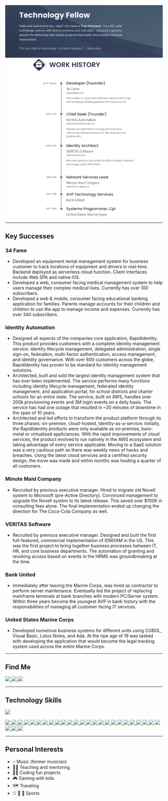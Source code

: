 <img src="github-banner.svg">
<img src="work-history.svg">

---

## Key Successes

### 34 Fame
- Developed an equipment rental management system for business customer to track locations of equipment and drivers in real-time.  Backend deployed as serverless cloud function.  Client interfaces include Web SPA and native iOS.
- Developed a web, consumer facing medical management system to help users manage their complex medical lives.  Currently has over 100 subscribers.
- Developed a web & mobile, consumer facing educational banking application for families.  Parents manage accounts for their children and children to use the app to manage income and expenses.  Currently has over 340 subscribers.

### Identity Automation
- Designed all aspects of the companies core application, RapidIdentity.  This product provides customers with a complete identity management service: identity lifecycle management, delegated administration, single sign-on, federation, multi-factor authentication, access management, and identity governance.  With over 600 customers across the globe, RapidIdentity has proven to be standard for identity management solutions.
- Architected, built and sold the largest identity management system that has ever been implemented.  The service performs many functions including identity lifecycle management, federated identity management, and application portal, for school districts and charter schools for an entire state.  The service, built on AWS, handles over 200k provisioning events and 3M login events on a daily basis.  The service has had one outage that resulted in ~20 minutes of downtime in the span of 10 years.
- Architected and led efforts to transform the product platform through its three phases:  on-premise, cloud-hosted, identity-as-a-service.  Initially, the RapidIdentity products were only available as on-premise, bare-metal or virtualized appliciances.  With the rapid improvements of cloud services, the product evolved to run natively in the AWS ecosystem and taking advantage of every service applicable.  Moving to a SaaS solution was a very cautious path as there was weekly news of hacks and breaches.  Using the latest cloud services and a certified security design, the move was made and within months was hosting a quarter of all customers.

### Minute Maid Company
- Recruited by previous executive manager.  Hired to migrate old Novell system to Microsoft (pre-Active Directory).  Convinced management to upgrade the Novell system to its latest release.  This saved over $100K in consulting fees alone.  The final implementation ended up changing the direction for The Coca-Cola Company as well.

### VERITAS Software
- Recruited by previous executive manager.  Designed and built the first full-featured, commercial implementation of IDM/IAM in the US.  This was the first project to bring together business processes between IT, HR, and core business departments.  The automation of granting and revoking access based on events in the HRMS was groundbreaking at the time.

### Bank United
- Immediately after leaving the Marine Corps, was hired as contractor to perform server maintenance.  Eventually led the project of replacing mainframe terminals at bank branches with modern PC/Server system.  Within three years become the youngest AVP in bank history with the responsibilities of managing all customer facing IT services.

### United States Marine Corps
- Developed numerous business systems for different units using COBOL, Visual Basic, Lotus Notes, and Ada.  At the ripe age of 19 was tasked with developing the application that would become the legal tracking system used across the entire Marine Corps.

---

## Find Me

<p>
  <a href="https://discordapp.com/users/377648989627219969">
    <img src="https://img.shields.io/badge/Discord-7289DA?style=for-the-badge&logo=discord&logoColor=white" />
  </a>
  <a href="https://github.com/tmoreland72">
    <img src="https://img.shields.io/badge/GitHub-100000?style=for-the-badge&logo=github&logoColor=white" />
  </a>
  <a href="https://www.linkedin.com/in/troy-moreland/">
    <img src="https://img.shields.io/badge/LinkedIn-0A66C2?style=for-the-badge&logo=linkedin&logoColor=white" />
  </a>
</p>

---

## Technology Skills

<p>
  <a href="https://www.algolia.com">
    <img src="https://img.shields.io/badge/algolia-5468FF?style=for-the-badge&logo=algolia&logoColor=white" />
  </a>
</p>

  <a href="https://aws.amazon.com">
    <img src="https://img.shields.io/badge/Amazon-232F3E?style=for-the-badge&logo=amazonaws&logoColor=white" />
  </a>

  <a href="https://getbootstrap.com">
    <img src="https://img.shields.io/badge/bootstrap-7952B3?style=for-the-badge&logo=bootstrap&logoColor=white" />
  </a>

  <a href="https://chartjs.org">
    <img src="https://img.shields.io/badge/chartjs-FF6384?style=for-the-badge&logo=chartdotjs&logoColor=white" />
  </a>

  <a href="https://cypress.io">
    <img src="https://img.shields.io/badge/cypress-17202C?style=for-the-badge&logo=cypress&logoColor=white" />
  </a>

  <a href="https://electronjs.org">
    <img src="https://img.shields.io/badge/electron-47848F?style=for-the-badge&logo=electron&logoColor=white" />
  </a>

  <a href="https://expressjs.com">
    <img src="https://img.shields.io/badge/Express.js-404D59?style=for-the-badge&logo=express&logoColor=white" />
  </a>

  <a href="https://figma.com">
    <img src="https://img.shields.io/badge/figma-F24E1E?style=for-the-badge&logo=figma&logoColor=white" />
  </a>

  <a href="https://firebase.google.com">
    <img src="https://img.shields.io/badge/Firebase-FFCA28?style=for-the-badge&logo=Firebase&logoColor=black" />
  </a>

  <a href="https://git-scm.com">
    <img src="https://img.shields.io/badge/git-F05032?style=for-the-badge&logo=git&logoColor=white" />
  </a>

  <a href="https://cloud.google.com">
    <img src="https://img.shields.io/badge/Google-4285F4?style=for-the-badge&logo=googlecloud&logoColor=white" />
  </a>

  <a href="https://graphql.org">
    <img src="https://img.shields.io/badge/graphql-E10098?style=for-the-badge&logo=graphql&logoColor=white" />
  </a>

  <a href="https://javascript.com">
    <img src="https://img.shields.io/badge/javascript-F7DF1E?style=for-the-badge&logo=javascript&logoColor=black" />
  </a>

  <a href="https://jestjs.io">
    <img src="https://img.shields.io/badge/jest-C21325?style=for-the-badge&logo=jest&logoColor=black" />
  </a>

  <a href="https://json.org">
    <img src="https://img.shields.io/badge/json-000000?style=for-the-badge&logo=json&logoColor=white" />
  </a>

  <a href="https://mongodb.com">
    <img src="https://img.shields.io/badge/mongodb-47A248?style=for-the-badge&logo=mongodb&logoColor=black" />
  </a>

  <a href="https://www.mysql.com">
    <img src="https://img.shields.io/badge/mysql-4479A1?style=for-the-badge&logo=mysql&logoColor=white" />
  </a>

  <a href="https://nestjs.com">
    <img src="https://img.shields.io/badge/nestjs-E0234E?style=for-the-badge&logo=nestjs&logoColor=white" />
  </a>

  <a href="https://nodejs.org">
    <img src="https://img.shields.io/badge/Node.js-43853D?style=for-the-badge&logo=node.js&logoColor=white" />
  </a>

  <a href="https://php.net">
    <img src="https://img.shields.io/badge/php-777BB4?style=for-the-badge&logo=php&logoColor=white" />
  </a>

  <a href="https://www.postgresql.org">
    <img src="https://img.shields.io/badge/postgresql-4169E1?style=for-the-badge&logo=postgresql&logoColor=white" />
  </a>

  <a href="https://python.org">
    <img src="https://img.shields.io/badge/python-3776AB?style=for-the-badge&logo=pyton&logoColor=white" />
  </a>

  <a href="https://quasar.dev">
    <img src="https://img.shields.io/badge/Quasar-1976D2?style=for-the-badge&logo=quasar&logoColor=white" />
  </a>

  <a href="https://sass-lang.com">
    <img src="https://img.shields.io/badge/sass-CC6699?style=for-the-badge&logo=sass&logoColor=black" />
  </a>

  <a href="https://serverless.com">
    <img src="https://img.shields.io/badge/serverless-FD5750?style=for-the-badge&logo=serverless&logoColor=white" />
  </a>

  <a href="https://www.microsoft.com">
    <img src="https://img.shields.io/badge/sqlserver-CC2927?style=for-the-badge&logo=microsoftsqlserver&logoColor=white" />
  </a>

  <a href="https://typescriptlang.org">
    <img src="https://img.shields.io/badge/typescript-3178C6?style=for-the-badge&logo=typescript&logoColor=white" />
  </a>

  <a href="https://vuejs.org">
    <img src="https://img.shields.io/badge/Vue.js-35495E?style=for-the-badge&logo=vue.js&logoColor=4FC08D" />
  </a>

  <a href="https://xstate.js.org">
    <img src="https://img.shields.io/badge/xstate-2C3E50?style=for-the-badge&logo=xstate&logoColor=white" />
  </a>
</p>

---

## Personal Interests
- :notes: Music (former musician)
- :man_teacher: Teaching and mentoring
- :technologist: Coding fun projects
- :video_game: Gaming with kids
- :world_map: Traveling
- :baseball: :football: :tennis: Sports